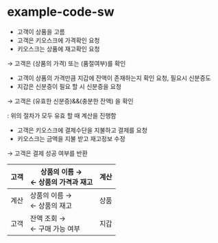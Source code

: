 # example-code-sw

- 고객이 상품을 고름
- 고객은 키오스크에 가격확인 요청
- 키오스크는 상품에 재고확인 요청

→ 고객은 (상품의 가격) 또는 (품절여부)를 확인

- 고객이 상품의 가격만큼 지갑에 잔액이 존재하는지 확인 요청, 필요시 신분증도
- 지갑은 신분증이 필요 할 시 신분증을 요청

→ 고객은 (유효한 신분증)&&(충분한 잔액) 을 확인

: 위의 절차가 모두 유효 할 때 계산을 진행함

- 고객은 키오스크에 결제수단을 지불하고 결제를 요청
- 키오스크는 금액을 지불 받고 재고정보 수정

→ 고객은 결제 성공 여부를 반환

| 고객 | 상품의 이름 →<br/>← 상품의 가격과 재고 | 계산 |
| --- |----------------------| --- |
| 계산 | 상품의 이름 →<br/>← 상품의 재고 | 상품                   |
| 고객 | 잔액 조회 →<br/>← 구매 가능 여부 | 지갑                   |
